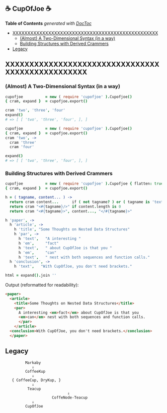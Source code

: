 
## &#x2615; CupOfJoe &#x2615;


<!-- START doctoc generated TOC please keep comment here to allow auto update -->
<!-- DON'T EDIT THIS SECTION, INSTEAD RE-RUN doctoc TO UPDATE -->
**Table of Contents**  *generated with [DocToc](https://github.com/thlorenz/doctoc)*

- [XXXXXXXXXXXXXXXXXXXXXXXXXXXXXXXXXXXXXXXXXXXXXXXXX](#xxxxxxxxxxxxxxxxxxxxxxxxxxxxxxxxxxxxxxxxxxxxxxxxx)
  - [(Almost) A Two-Dimensional Syntax (in a way)](#almost-a-two-dimensional-syntax-in-a-way)
  - [Building Structures with Derived Crammers](#building-structures-with-derived-crammers)
- [Legacy](#legacy)

<!-- END doctoc generated TOC please keep comment here to allow auto update -->


## XXXXXXXXXXXXXXXXXXXXXXXXXXXXXXXXXXXXXXXXXXXXXXXXX

### (Almost) A Two-Dimensional Syntax (in a way)



```coffee
cupofjoe          = new ( require 'cupofjoe' ).Cupofjoe()
{ cram, expand }  = cupofjoe.export()

cram 'two', 'three', 'four'
expand()
# => [ [ 'two', 'three', 'four', ], ]
```


```coffee
cupofjoe          = new ( require 'cupofjoe' ).Cupofjoe()
{ cram, expand }  = cupofjoe.export()
cram 'two', ->
  cram 'three'
  cram 'four'

expand()
# => [ [ 'two', 'three', 'four', ], ]
```

### Building Structures with Derived Crammers


```coffee
cupofjoe          = new ( require 'cupofjoe' ).Cupofjoe { flatten: true, }
{ cram, expand }  = cupofjoe.export()

h = ( tagname, content... ) ->
  return cram content...      if ( not tagname? ) or ( tagname is 'text' )
  return cram "<#{tagname}/>" if content.length is 0
  return cram "<#{tagname}>", content..., "</#{tagname}>"

h 'paper', ->
  h 'article', ->
    h 'title', "Some Thoughts on Nested Data Structures"
    h 'par', ->
      h 'text',   "A interesting "
      h 'em',     "fact"
      h 'text',   " about CupOfJoe is that you "
      h 'em',     "can"
      h 'text',   " nest with both sequences and function calls."
  h 'conclusion', ->
    h 'text',   "With CupOfJoe, you don't need brackets."

html = expand().join ''
```

Output (reformatted for readability):

```html
<paper>
  <article>
    <title>Some Thoughts on Nested Data Structures</title>
    <par>
      A interesting <em>fact</em> about CupOfJoe is that you
      <em>can</em> nest with both sequences and function calls.
      </par>
    </article>
  <conclusion>With CupOfJoe, you don't need brackets.</conclusion>
  </paper>
```

## Legacy

```
         Markaby
            ⇓
         CoffeeKup
            ⇓
   { CoffeeCup, DryKup, }
            ⇓
          Teacup
                            ⇓
                     CoffeNode-Teacup
            ⇓
         CupOfJoe
```
